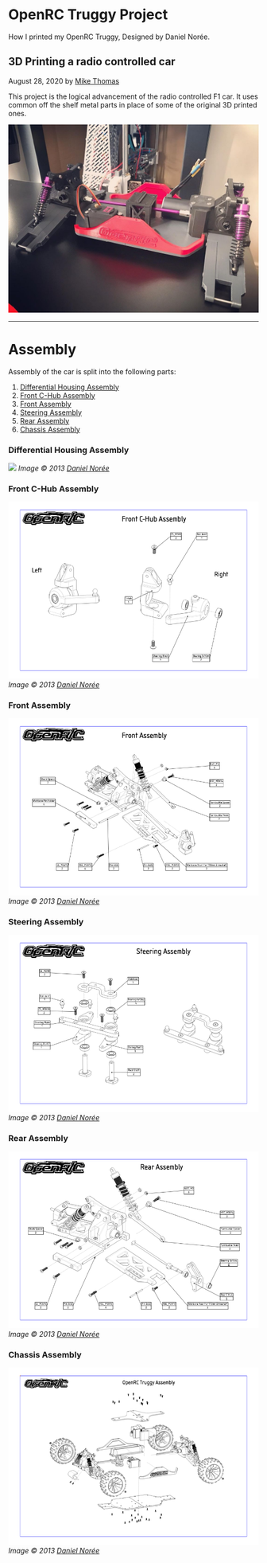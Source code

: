 # OpenRC Truggy Project

How I printed my OpenRC Truggy, Designed by Daniel Norée.

## 3D Printing a radio controlled car

August 28, 2020 by [Mike Thomas](https://github.com/mikepthomas)

This project is the logical advancement of the radio controlled F1 car.
It uses common off the shelf metal parts in place of some of the original 3D printed ones.

![](https://github.com/mikepthomas/mikepthomas.github.io/raw/develop/src/img/openrc-truggy/truggy-hero.jpg)

---

# Assembly

Assembly of the car is split into the following parts:

1. [Differential Housing Assembly](#diferential-housing-assembly)
1. [Front C-Hub Assembly](#front-c-hub-assembly)
1. [Front Assembly](#front-assembly)
1. [Steering Assembly](#steering-assembly)
1. [Rear Assembly](#rear-assembly)
1. [Chassis Assembly](#chassis-assembly)

### Differential Housing Assembly

![](https://github.com/mikepthomas/mikepthomas.github.io/raw/develop/src/img/openrc-truggy/diferential-housing-assembly.png)
_Image &copy; 2013 [Daniel Norée](https://danielnoree.com/)_

### Front C-Hub Assembly

![](https://github.com/mikepthomas/mikepthomas.github.io/raw/develop/src/img/openrc-truggy/front-c-hub-assembly.png)
_Image &copy; 2013 [Daniel Norée](https://danielnoree.com/)_

### Front Assembly

![](https://github.com/mikepthomas/mikepthomas.github.io/raw/develop/src/img/openrc-truggy/front-assembly.png)
_Image &copy; 2013 [Daniel Norée](https://danielnoree.com/)_

### Steering Assembly

![](https://github.com/mikepthomas/mikepthomas.github.io/raw/develop/src/img/openrc-truggy/steering-assembly.png)
_Image &copy; 2013 [Daniel Norée](https://danielnoree.com/)_

### Rear Assembly

![](https://github.com/mikepthomas/mikepthomas.github.io/raw/develop/src/img/openrc-truggy/rear-assembly.png)
_Image &copy; 2013 [Daniel Norée](https://danielnoree.com/)_

### Chassis Assembly

![](https://github.com/mikepthomas/mikepthomas.github.io/raw/develop/src/img/openrc-truggy/chassis-assembly.png)
_Image &copy; 2013 [Daniel Norée](https://danielnoree.com/)_
